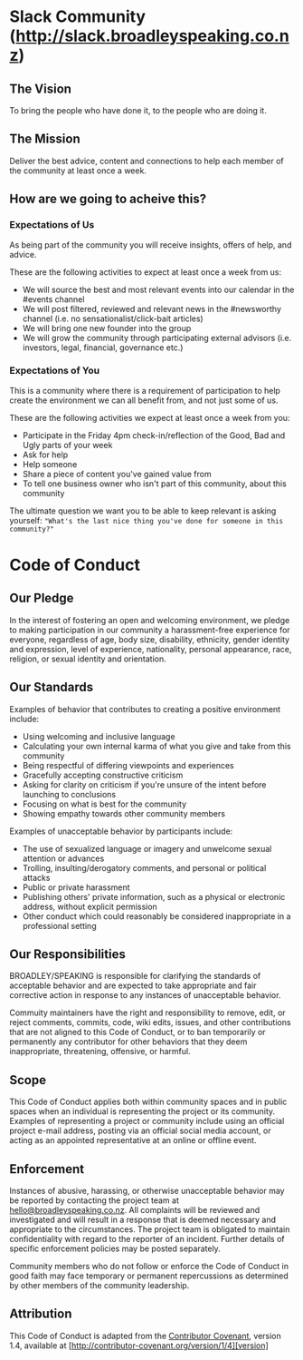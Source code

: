 # Slack Community (http://slack.broadleyspeaking.co.nz)

## The Vision

To bring the people who have done it, to the people who are doing it.

## The Mission

Deliver the best advice, content and connections to help each member of the community at least once a week.

## How are we going to acheive this?

### Expectations of Us

As being part of the community you will receive insights, offers of help, and advice. 

These are the following activities to expect at least once a week from us:
* We will source the best and most relevant events into our calendar in the #events channel
* We will post filtered, reviewed and relevant news in the #newsworthy channel (i.e. no sensationalist/click-bait articles)
* We will bring one new founder into the group
* We will grow the community through participating external advisors (i.e. investors, legal, financial, governance etc.)

### Expectations of You

This is a community where there is a requirement of participation to help create the environment we can all benefit from, and not just some of us.

These are the following activities we expect at least once a week from you:
* Participate in the Friday 4pm check-in/reflection of the Good, Bad and Ugly parts of your week
* Ask for help
* Help someone
* Share a piece of content you've gained value from
* To tell one business owner who isn't part of this community, about this community

The ultimate question we want you to be able to keep relevant is asking yourself:
 `"What's the last nice thing you've done for someone in this community?"`

# Code of Conduct

## Our Pledge

In the interest of fostering an open and welcoming environment, we pledge to making participation in our community a harassment-free experience for everyone, regardless of age, body
size, disability, ethnicity, gender identity and expression, level of experience,
nationality, personal appearance, race, religion, or sexual identity and
orientation.

## Our Standards

Examples of behavior that contributes to creating a positive environment
include:

* Using welcoming and inclusive language
* Calculating your own internal karma of what you give and take from this community
* Being respectful of differing viewpoints and experiences
* Gracefully accepting constructive criticism
* Asking for clarity on criticism if you're unsure of the intent before launching to conclusions
* Focusing on what is best for the community
* Showing empathy towards other community members

Examples of unacceptable behavior by participants include:

* The use of sexualized language or imagery and unwelcome sexual attention or
advances
* Trolling, insulting/derogatory comments, and personal or political attacks
* Public or private harassment
* Publishing others' private information, such as a physical or electronic
  address, without explicit permission
* Other conduct which could reasonably be considered inappropriate in a
  professional setting

## Our Responsibilities

BROADLEY/SPEAKING is responsible for clarifying the standards of acceptable
behavior and are expected to take appropriate and fair corrective action in
response to any instances of unacceptable behavior.

Commuity maintainers have the right and responsibility to remove, edit, or
reject comments, commits, code, wiki edits, issues, and other contributions
that are not aligned to this Code of Conduct, or to ban temporarily or
permanently any contributor for other behaviors that they deem inappropriate,
threatening, offensive, or harmful.

## Scope

This Code of Conduct applies both within community spaces and in public spaces
when an individual is representing the project or its community. Examples of
representing a project or community include using an official project e-mail
address, posting via an official social media account, or acting as an appointed
representative at an online or offline event. 

## Enforcement

Instances of abusive, harassing, or otherwise unacceptable behavior may be
reported by contacting the project team at hello@broadleyspeaking.co.nz. All
complaints will be reviewed and investigated and will result in a response that
is deemed necessary and appropriate to the circumstances. The project team is
obligated to maintain confidentiality with regard to the reporter of an incident.
Further details of specific enforcement policies may be posted separately.

Community members who do not follow or enforce the Code of Conduct in good
faith may face temporary or permanent repercussions as determined by other
members of the community leadership.

## Attribution

This Code of Conduct is adapted from the [Contributor Covenant][homepage], version 1.4,
available at [http://contributor-covenant.org/version/1/4][version]

[homepage]: http://contributor-covenant.org
[version]: http://contributor-covenant.org/version/1/4/
